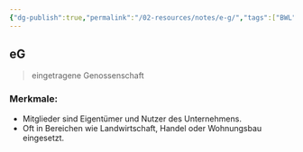 ```yaml
---
{"dg-publish":true,"permalink":"/02-resources/notes/e-g/","tags":["BWL"],"noteIcon":"","updated":"2025-09-05T10:12:28.000+02:00"}
---
```


## eG 
> eingetragene Genossenschaft

### Merkmale:
- Mitglieder sind Eigentümer und Nutzer des Unternehmens.
- Oft in Bereichen wie Landwirtschaft, Handel oder Wohnungsbau eingesetzt.